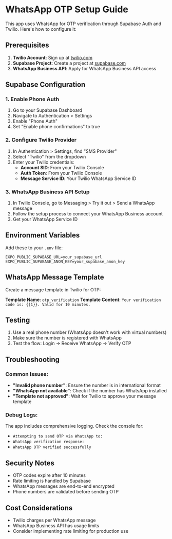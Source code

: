 # WhatsApp OTP Setup Guide

This app uses WhatsApp for OTP verification through Supabase Auth and Twilio. Here's how to configure it:

## Prerequisites

1. **Twilio Account**: Sign up at [twilio.com](https://twilio.com)
2. **Supabase Project**: Create a project at [supabase.com](https://supabase.com)
3. **WhatsApp Business API**: Apply for WhatsApp Business API access

## Supabase Configuration

### 1. Enable Phone Auth
1. Go to your Supabase Dashboard
2. Navigate to Authentication > Settings
3. Enable "Phone Auth"
4. Set "Enable phone confirmations" to true

### 2. Configure Twilio Provider
1. In Authentication > Settings, find "SMS Provider"
2. Select "Twilio" from the dropdown
3. Enter your Twilio credentials:
   - **Account SID**: From your Twilio Console
   - **Auth Token**: From your Twilio Console
   - **Message Service ID**: Your Twilio WhatsApp Service ID

### 3. WhatsApp Business API Setup
1. In Twilio Console, go to Messaging > Try it out > Send a WhatsApp message
2. Follow the setup process to connect your WhatsApp Business account
3. Get your WhatsApp Service ID

## Environment Variables

Add these to your `.env` file:

```env
EXPO_PUBLIC_SUPABASE_URL=your_supabase_url
EXPO_PUBLIC_SUPABASE_ANON_KEY=your_supabase_anon_key
```

## WhatsApp Message Template

Create a message template in Twilio for OTP:

**Template Name**: `otp_verification`
**Template Content**: `Your verification code is: {{1}}. Valid for 10 minutes.`

## Testing

1. Use a real phone number (WhatsApp doesn't work with virtual numbers)
2. Make sure the number is registered with WhatsApp
3. Test the flow: Login → Receive WhatsApp → Verify OTP

## Troubleshooting

### Common Issues:
- **"Invalid phone number"**: Ensure the number is in international format
- **"WhatsApp not available"**: Check if the number has WhatsApp installed
- **"Template not approved"**: Wait for Twilio to approve your message template

### Debug Logs:
The app includes comprehensive logging. Check the console for:
- `Attempting to send OTP via WhatsApp to:`
- `WhatsApp verification response:`
- `WhatsApp OTP verified successfully`

## Security Notes

- OTP codes expire after 10 minutes
- Rate limiting is handled by Supabase
- WhatsApp messages are end-to-end encrypted
- Phone numbers are validated before sending OTP

## Cost Considerations

- Twilio charges per WhatsApp message
- WhatsApp Business API has usage limits
- Consider implementing rate limiting for production use 